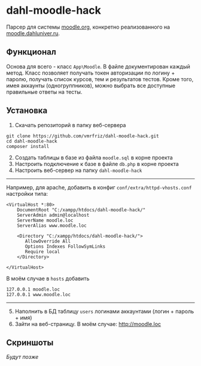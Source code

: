 # dahl-moodle-hack

Парсер для системы [moodle.org](https://moodle.org), конкретно реализованного на [moodle.dahluniver.ru](http://moodle.dahluniver.ru).

## Функционал

Основа для всего - класс `App\Moodle`. В файле документирован каждый метод. Класс позволяет получать токен авторизации по логину + паролю, получать список курсов, тем и результатов тестов. Кроме того, имея аккаунты (одногруппников), можно выбрать все доступные правильные ответы на тесты.

## Установка

1. Скачать репозиторий в папку веб-сервера
```
git clone https://github.com/vmrfriz/dahl-moodle-hack.git
cd dahl-moodle-hack
composer install
```

2. Создать таблицы в базе из файла `moodle.sql` в корне проекта
3. Настроить подключение к базе в файле `db.php` в корне проекта
4. Настроить веб-сервер на папку `dahl-moodle-hack`<br>

-----

Например, для apache, добавить в конфиг `conf/extra/httpd-vhosts.conf` настройки типа:
```
<VirtualHost *:80>
    DocumentRoot "C:/xampp/htdocs/dahl-moodle-hack/"
    ServerAdmin admin@localhost
    ServerName moodle.loc
    ServerAlias www.moodle.loc

    <Directory "C:/xampp/htdocs/dahl-moodle-hack/">
       AllowOverride All
       Options Indexes FollowSymLinks
       Require local
    </Directory>

</VirtualHost>
```

В моём случае в `hosts` добавить
```
127.0.0.1 moodle.loc
127.0.0.1 www.moodle.loc
```

------

5. Наполнить в БД таблицу `users` логинами аккаунтами (логин + пароль + имя)
6. Зайти на веб-страницу. В моём случае: http://moodle.loc

## Скриншоты

*Будут позже*